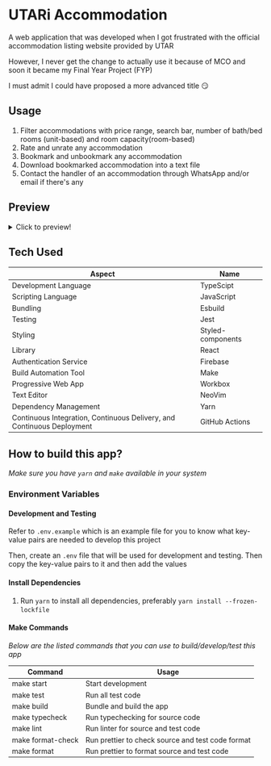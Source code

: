 # **UTARi Accommodation**

A web application that was developed when I got frustrated with the official accommodation listing website provided by UTAR

However, I never get the change to actually use it because of MCO and soon it became my Final Year Project (FYP)

I must admit I could have proposed a more advanced title 😏

## Usage

1. Filter accommodations with price range, search bar, number of bath/bed rooms (unit-based) and room capacity(room-based)
2. Rate and unrate any accommodation
3. Bookmark and unbookmark any accommodation
4. Download bookmarked accommodation into a text file
5. Contact the handler of an accommodation through WhatsApp and/or email if there's any

## Preview

<details>
<summary>Click to preview!</summary>

#### Main Page

![Home](./docs/home.png 'Home')

#### About Page

![About](./docs/about.png 'About')

#### Contact Page

![Contact](./docs/contact.png 'Contact')

#### Accommodation Page (Room-Based)

![Room](./docs/general-room.png 'Room')
![Detailed Room](./docs/detailed-room.png 'Detailed Room')

#### Accommodation Page (Unit-Based)

![Unit](./docs/general-unit.png 'Unit')
![Detailed Unit](./docs/detailed-unit.png 'Detailed Unit')

#### How it Works Page

![Work](./docs/how-it-works.png 'Work')

#### Last but not least, footer

![Footer](./docs/footer.png 'Footer')

</details>

## Tech Used

| Aspect                                                                 | Name              |
| ---------------------------------------------------------------------- | ----------------- |
| Development Language                                                   | TypeScipt         |
| Scripting Language                                                     | JavaScript        |
| Bundling                                                               | Esbuild           |
| Testing                                                                | Jest              |
| Styling                                                                | Styled-components |
| Library                                                                | React             |
| Authentication Service                                                 | Firebase          |
| Build Automation Tool                                                  | Make              |
| Progressive Web App                                                    | Workbox           |
| Text Editor                                                            | NeoVim            |
| Dependency Management                                                  | Yarn              |
| Continuous Integration, Continuous Delivery, and Continuous Deployment | GitHub Actions    |

## How to build this app?

_*Make sure you have `yarn` and `make` available in your system*_

### Environment Variables

#### Development and Testing

Refer to `.env.example` which is an example file for you to know what key-value pairs are needed to develop this project

Then, create an `.env` file that will be used for development and testing. Then copy the key-value pairs to it and then add the values

#### Install Dependencies

1. Run `yarn` to install all dependencies, preferably `yarn install --frozen-lockfile`

#### Make Commands

_*Below are the listed commands that you can use to build/develop/test this app*_

| Command           | Usage                                             |
| ----------------- | ------------------------------------------------- |
| make start        | Start development                                 |
| make test         | Run all test code                                 |
| make build        | Bundle and build the app                          |
| make typecheck    | Run typechecking for source code                  |
| make lint         | Run linter for source and test code               |
| make format-check | Run prettier to check source and test code format |
| make format       | Run prettier to format source and test code       |

